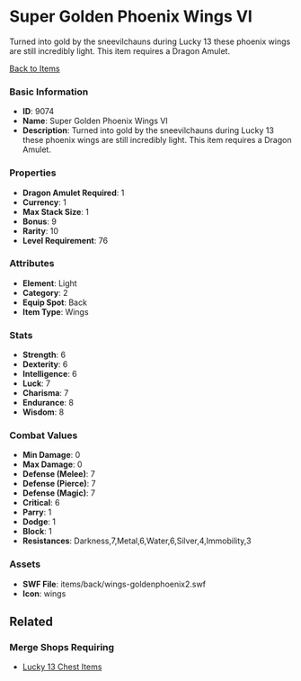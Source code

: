 # Super Golden Phoenix Wings VI

Turned into gold by the sneevilchauns during Lucky 13 these phoenix wings are still incredibly light. This item requires a Dragon Amulet.

[Back to Items](../items.md)

### Basic Information

- **ID**: 9074
- **Name**: Super Golden Phoenix Wings VI
- **Description**: Turned into gold by the sneevilchauns during Lucky 13 these phoenix wings are still incredibly light. This item requires a Dragon Amulet.

### Properties

- **Dragon Amulet Required**: 1
- **Currency**: 1
- **Max Stack Size**: 1
- **Bonus**: 9
- **Rarity**: 10
- **Level Requirement**: 76

### Attributes

- **Element**: Light
- **Category**: 2
- **Equip Spot**: Back
- **Item Type**: Wings

### Stats

- **Strength**: 6
- **Dexterity**: 6
- **Intelligence**: 6
- **Luck**: 7
- **Charisma**: 7
- **Endurance**: 8
- **Wisdom**: 8

### Combat Values

- **Min Damage**: 0
- **Max Damage**: 0
- **Defense (Melee)**: 7
- **Defense (Pierce)**: 7
- **Defense (Magic)**: 7
- **Critical**: 6
- **Parry**: 1
- **Dodge**: 1
- **Block**: 1
- **Resistances**: Darkness,7,Metal,6,Water,6,Silver,4,Immobility,3

### Assets

- **SWF File**: items/back/wings-goldenphoenix2.swf
- **Icon**: wings

## Related

### Merge Shops Requiring

- [Lucky 13 Chest Items](../merge-shops/132-lucky-13-chest-items.md)

